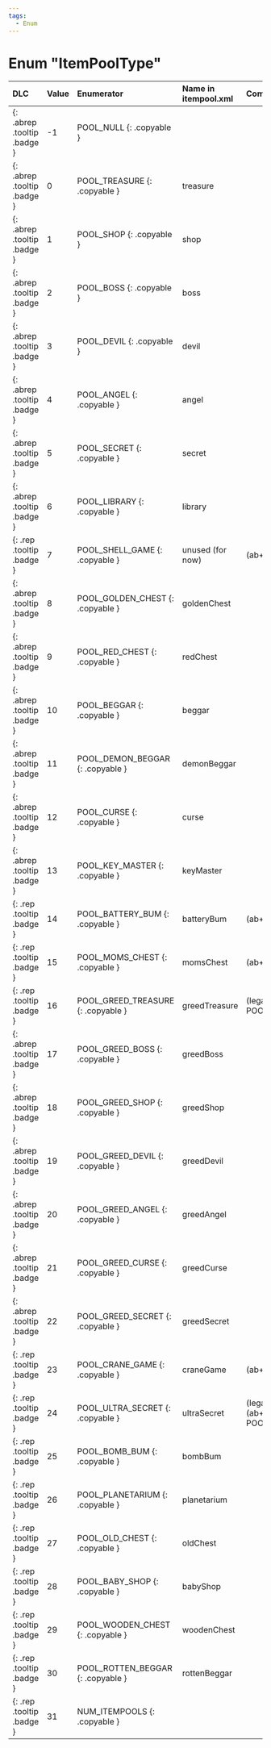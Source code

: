 ```yaml
---
tags:
  - Enum
---
```

# Enum "ItemPoolType"
|DLC|Value|Enumerator| Name in itempool.xml |Comment|
|:--|:--|:--|:--|:--|
|[ ](#){: .abrep .tooltip .badge }|-1 |POOL_NULL {: .copyable } |  |  |
|[ ](#){: .abrep .tooltip .badge }|0 |POOL_TREASURE {: .copyable } | treasure | |
|[ ](#){: .abrep .tooltip .badge }|1 |POOL_SHOP {: .copyable } | shop |  |
|[ ](#){: .abrep .tooltip .badge }|2 |POOL_BOSS {: .copyable } | boss |  |
|[ ](#){: .abrep .tooltip .badge }|3 |POOL_DEVIL {: .copyable } | devil |  |
|[ ](#){: .abrep .tooltip .badge }|4 |POOL_ANGEL {: .copyable } | angel |  |
|[ ](#){: .abrep .tooltip .badge }|5 |POOL_SECRET {: .copyable } | secret |  |
|[ ](#){: .abrep .tooltip .badge }|6 |POOL_LIBRARY {: .copyable } | library |  |
|[ ](#){: .rep .tooltip .badge }|7 |POOL_SHELL_GAME {: .copyable } | unused (for now) | (ab+: POOL_CHALLENGE) |
|[ ](#){: .abrep .tooltip .badge }|8 |POOL_GOLDEN_CHEST {: .copyable } | goldenChest |  |
|[ ](#){: .abrep .tooltip .badge }|9 |POOL_RED_CHEST {: .copyable } | redChest |  |
|[ ](#){: .abrep .tooltip .badge }|10 |POOL_BEGGAR {: .copyable } | beggar |  |
|[ ](#){: .abrep .tooltip .badge }|11 |POOL_DEMON_BEGGAR {: .copyable } | demonBeggar |  |
|[ ](#){: .abrep .tooltip .badge }|12 |POOL_CURSE {: .copyable } | curse |  |
|[ ](#){: .abrep .tooltip .badge }|13 |POOL_KEY_MASTER {: .copyable } | keyMaster |  |
|[ ](#){: .rep .tooltip .badge }|14 |POOL_BATTERY_BUM {: .copyable } | batteryBum | (ab+: POOL_BOSSRUSH) |
|[ ](#){: .rep .tooltip .badge }|15 |POOL_MOMS_CHEST {: .copyable } | momsChest | (ab+: POOL_DUNGEON) |
|[ ](#){: .rep .tooltip .badge }|16 |POOL_GREED_TREASURE {: .copyable } | greedTreasure | (legacy: POOL_GREED_TREASUREL) |
|[ ](#){: .abrep .tooltip .badge }|17 |POOL_GREED_BOSS {: .copyable } | greedBoss |  |
|[ ](#){: .abrep .tooltip .badge }|18 |POOL_GREED_SHOP {: .copyable } | greedShop |  |
|[ ](#){: .abrep .tooltip .badge }|19 |POOL_GREED_DEVIL {: .copyable } | greedDevil |  |
|[ ](#){: .abrep .tooltip .badge }|20 |POOL_GREED_ANGEL {: .copyable } | greedAngel |  |
|[ ](#){: .abrep .tooltip .badge }|21 |POOL_GREED_CURSE {: .copyable } | greedCurse |  |
|[ ](#){: .abrep .tooltip .badge }|22 |POOL_GREED_SECRET {: .copyable } | greedSecret |  |
|[ ](#){: .rep .tooltip .badge }|23 |POOL_CRANE_GAME {: .copyable } | craneGame | (ab+: POOL_GREED_LIBRARY)  |
|[ ](#){: .rep .tooltip .badge }|24 |POOL_ULTRA_SECRET {: .copyable } | ultraSecret | (legacy: POOL_24) <br> (ab+: POOL_GREED_GOLDEN_CHEST) |
|[ ](#){: .rep .tooltip .badge }|25 |POOL_BOMB_BUM {: .copyable } | bombBum |  |
|[ ](#){: .rep .tooltip .badge }|26 |POOL_PLANETARIUM {: .copyable } | planetarium |  |
|[ ](#){: .rep .tooltip .badge }|27 |POOL_OLD_CHEST {: .copyable } | oldChest |  |
|[ ](#){: .rep .tooltip .badge }|28 |POOL_BABY_SHOP {: .copyable } | babyShop |  |
|[ ](#){: .rep .tooltip .badge }|29 |POOL_WOODEN_CHEST {: .copyable } | woodenChest |  |
|[ ](#){: .rep .tooltip .badge }|30 |POOL_ROTTEN_BEGGAR {: .copyable } | rottenBeggar |  |
|[ ](#){: .rep .tooltip .badge }|31 |NUM_ITEMPOOLS {: .copyable } |  |

